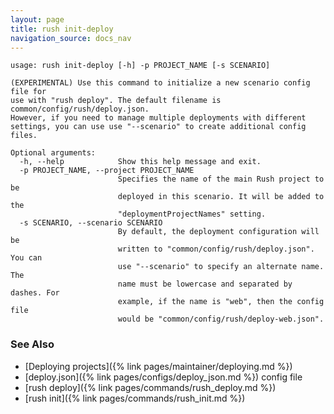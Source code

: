 ```yaml
---
layout: page
title: rush init-deploy
navigation_source: docs_nav
---
```


```
usage: rush init-deploy [-h] -p PROJECT_NAME [-s SCENARIO]

(EXPERIMENTAL) Use this command to initialize a new scenario config file for
use with "rush deploy". The default filename is common/config/rush/deploy.json.
However, if you need to manage multiple deployments with different
settings, you can use use "--scenario" to create additional config files.

Optional arguments:
  -h, --help            Show this help message and exit.
  -p PROJECT_NAME, --project PROJECT_NAME
                        Specifies the name of the main Rush project to be
                        deployed in this scenario. It will be added to the
                        "deploymentProjectNames" setting.
  -s SCENARIO, --scenario SCENARIO
                        By default, the deployment configuration will be
                        written to "common/config/rush/deploy.json". You can
                        use "--scenario" to specify an alternate name. The
                        name must be lowercase and separated by dashes. For
                        example, if the name is "web", then the config file
                        would be "common/config/rush/deploy-web.json".
```

### See Also

- [Deploying projects]({% link pages/maintainer/deploying.md %})
- [deploy.json]({% link pages/configs/deploy_json.md %}) config file
- [rush deploy]({% link pages/commands/rush_deploy.md %})
- [rush init]({% link pages/commands/rush_init.md %})
